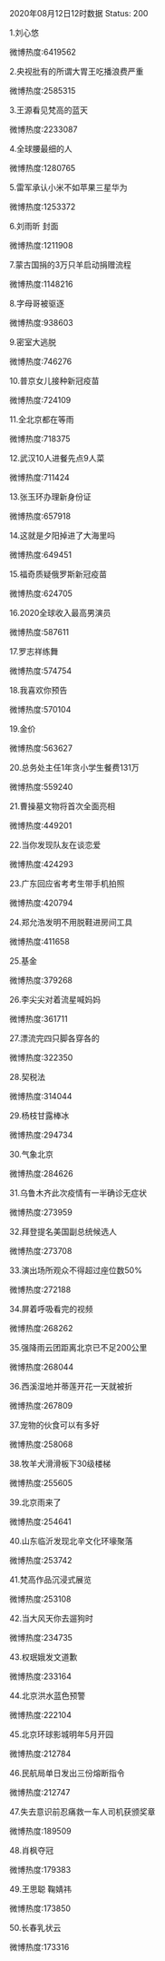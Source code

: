 2020年08月12日12时数据
Status: 200

1.刘心悠

微博热度:6419562

2.央视批有的所谓大胃王吃播浪费严重

微博热度:2585315

3.王源看见梵高的蓝天

微博热度:2233087

4.全球腰最细的人

微博热度:1280765

5.雷军承认小米不如苹果三星华为

微博热度:1253372

6.刘雨昕 封面

微博热度:1211908

7.蒙古国捐的3万只羊启动捐赠流程

微博热度:1148216

8.字母哥被驱逐

微博热度:938603

9.密室大逃脱

微博热度:746276

10.普京女儿接种新冠疫苗

微博热度:724109

11.全北京都在等雨

微博热度:718375

12.武汉10人进餐先点9人菜

微博热度:711424

13.张玉环办理新身份证

微博热度:657918

14.这就是夕阳掉进了大海里吗

微博热度:649451

15.福奇质疑俄罗斯新冠疫苗

微博热度:624705

16.2020全球收入最高男演员

微博热度:587611

17.罗志祥练舞

微博热度:574754

18.我喜欢你预告

微博热度:570104

19.金价

微博热度:563627

20.总务处主任1年贪小学生餐费131万

微博热度:559240

21.曹操墓文物将首次全面亮相

微博热度:449201

22.当你发现队友在谈恋爱

微博热度:424293

23.广东回应省考考生带手机拍照

微博热度:420794

24.郑允浩发明不用脱鞋进房间工具

微博热度:411658

25.基金

微博热度:379268

26.李尖尖对着流星喊妈妈

微博热度:361711

27.漂流完四只脚各穿各的

微博热度:322350

28.契税法

微博热度:314044

29.杨枝甘露棒冰

微博热度:294734

30.气象北京

微博热度:284626

31.乌鲁木齐此次疫情有一半确诊无症状

微博热度:273959

32.拜登提名美国副总统候选人

微博热度:273708

33.演出场所观众不得超过座位数50%

微博热度:272188

34.屏着呼吸看完的视频

微博热度:268262

35.强降雨云团距离北京已不足200公里

微博热度:268044

36.西溪湿地并蒂莲开花一天就被折

微博热度:267809

37.宠物的伙食可以有多好

微博热度:258068

38.牧羊犬滑滑板下30级楼梯

微博热度:255605

39.北京雨来了

微博热度:254641

40.山东临沂发现北辛文化环壕聚落

微博热度:253742

41.梵高作品沉浸式展览

微博热度:253108

42.当大风天你去遛狗时

微博热度:234735

43.权珉娥发文道歉

微博热度:233164

44.北京洪水蓝色预警

微博热度:222104

45.北京环球影城明年5月开园

微博热度:212784

46.民航局单日发出三份熔断指令

微博热度:212747

47.失去意识前忍痛救一车人司机获颁奖章

微博热度:189509

48.肖枫夺冠

微博热度:179383

49.王思聪 鞠婧祎

微博热度:173850

50.长春乳状云

微博热度:173316

